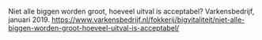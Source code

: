 Niet alle biggen worden groot, hoeveel uitval is acceptabel? Varkensbedrijf, januari 2019. https://www.varkensbedrijf.nl/fokkerij/bigvitaliteit/niet-alle-biggen-worden-groot-hoeveel-uitval-is-acceptabel/
